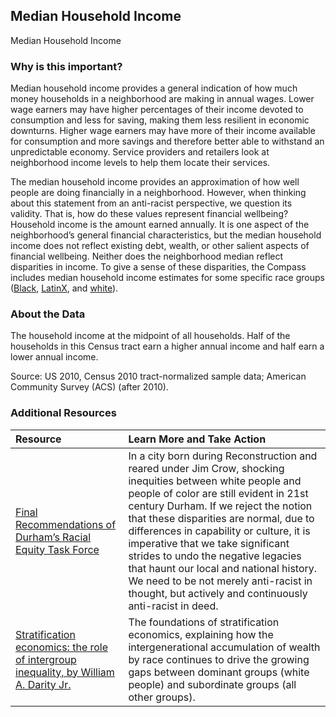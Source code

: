 ## Median Household Income
Median Household Income

### Why is this important?
Median household income provides a general indication of how much money households in a neighborhood are making in annual wages. Lower wage earners may have higher percentages of their income devoted to consumption and less for saving, making them less resilient in economic downturns. Higher wage earners may have more of their income available for consumption and more savings and therefore better able to withstand an unpredictable economy. Service providers and retailers look at neighborhood income levels to help them locate their services.

The median household income provides an approximation of how well people are doing financially in a neighborhood. However, when thinking about this statement from an anti-racist perspective, we question its validity. That is, how do these values represent financial wellbeing? Household income is the amount earned annually. It is one aspect of the neighborhood’s general financial characteristics, but the median household income does not reflect existing debt, wealth, or other salient aspects of financial wellbeing.  Neither does the neighborhood median reflect disparities in income. To give a sense of these disparities, the Compass includes median household income estimates for some specific race groups ([Black](https://compass.durhamnc.gov/en/compass/MEDINC-BLACK/tract), [LatinX](https://compass.durhamnc.gov/es/compass/MEDINC-HISPANIC/tract), and [white](https://compass.durhamnc.gov/es/compass/MEDINC-WHITE/tract)).

### About the Data
The household income at the midpoint of all households. Half of the households in this Census tract earn a higher annual income and half earn a lower annual income.

Source: US 2010, Census 2010 tract-normalized sample data; American Community Survey (ACS) (after  2010).

### Additional Resources
|Resource | Learn More and Take Action | 
|:--- | :--- |
|[Final Recommendations of Durham’s Racial Equity Task Force](https://docs.google.com/document/d/1rDUZyJtM6RlND8WYQhP8W-gl0Ga8HCFTgr2rD2Cnxq4/edit) | In a city born during Reconstruction and reared under Jim Crow, shocking inequities between white people and people of color are still evident in 21st century Durham. If we reject the notion that these disparities are normal, due to differences in capability or culture, it is imperative that we take significant strides to undo the negative legacies that haunt our local and national history. We need to be not merely anti-racist in thought, but actively and continuously anti-racist in deed.
|[Stratification economics: the role of intergroup inequality, by William A. Darity Jr.](https://www.researchgate.net/publication/226437749_Stratification_economics_The_role_of_intergroup_inequality) | The foundations of stratification economics, explaining how the intergenerational accumulation of wealth by race continues to drive the growing gaps between dominant groups (white people) and subordinate groups (all other groups).
